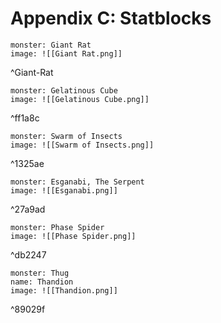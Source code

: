 # Appendix C: Statblocks
```statblock
monster: Giant Rat 
image: ![[Giant Rat.png]]

```


^Giant-Rat


```statblock
monster: Gelatinous Cube
image: ![[Gelatinous Cube.png]]
```

^ff1a8c

```statblock
monster: Swarm of Insects
image: ![[Swarm of Insects.png]]
```

^1325ae


```statblock
monster: Esganabi, The Serpent
image: ![[Esganabi.png]]
```

^27a9ad

```statblock
monster: Phase Spider
image: ![[Phase Spider.png]]
```

^db2247

```statblock
monster: Thug
name: Thandion
image: ![[Thandion.png]]
```

^89029f


